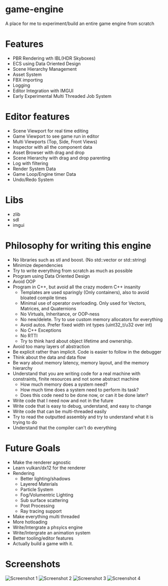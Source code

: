 # game-engine
A place for me to experiment/build an entire game engine from scratch


# Features
- PBR Rendering wth IBL(HDR Skyboxes)
- ECS using Data Oriented Design
- Scene Hierarchy Management
- Asset System
- FBX importing
- Logging
- Editor Integration with IMGUI
- Early Experimental Multi Threaded Job System


# Editor features
- Scene Viewport for real time editing
- Game Viewport to see game run in editor
- Multi Viewports (Top, Side, Front Views)
- Inspector with all the component data
- Asset Browser with drag and drop
- Scene Hierarchy with drag and drop parenting
- Log with filtering 
- Render System Data
- Game Loop/Engine timer Data
- Undo/Redo System

# Libs
- zlib
- sdl
- imgui

# Philosophy for writing this engine
- No libraries such as stl and boost. (No std::vector or std::string)
- Minimize dependencies
- Try to write everything from scratch as much as possible
- Program using Data Oriented Design
- Avoid OOP
- Program in C++, but avoid all the crazy modern C++ insanity
	- Templates are used sparingly (Only containers), also to avoid bloated compile times
	- Minimal use of operator overloading. Only used for Vectors, Matrices, and Quaternions
	- No Virtuals, Inheritance, or OOP-ness
	- No new/delete. Try to use custom memory allocators for everything
	- Avoid autos. Prefer fixed width int types (uint32_t/u32 over int)
	- No C++ Exceptions
	- No RTTI
	- Try to think hard about object lifetime and ownership.
- Avoid too many layers of abstraction
- Be explicit rather than implicit. Code is easier to follow in the debugger
- Think about the data and data flow
- Be wary about memory latency, memory layout, and the memory hierarchy
- Understand that you are writing code for a real machine with constraints, finite resources and not some abstract machine
	- How much memory does a system need?
	- How much time does a system need to perform its task?
	- Does this code need to be done now, or can it be done later?
- Write code that I need now and not in the future
- Write code that is easy to debug, understand, and easy to change
- Write code that can be multi-threaded easily
- Try to read the outputted assembly and try to understand what it is trying to do
- Understand that the compiler can't do everything


# Future Goals
- Make the renderer agnostic
- Learn vulkan/dx12 for the renderer
- Rendering
	- Better lighting/shadows
	- Layered Materials
	- Particle System
	- Fog/Volumentric Lighting
	- Sub surface scattering
	- Post Processing
	- Ray tracing support
- Make everything multi threaded
- More hotloading
- Write/Intergrate a phsyics engine 
- Write/Intergrate an animation system
- Better tooling/editor features
- Actually build a game with it.

# Screenshots
![Screenshot 1](https://raw.githubusercontent.com/tucci/game-engine/master/Screenshots/Engine_8UYXxVbiNY.png)
![Screenshot 2](https://raw.githubusercontent.com/tucci/game-engine/master/Screenshots/Engine_FDoARnnZ1M.png)
![Screenshot 3](https://raw.githubusercontent.com/tucci/game-engine/master/Screenshots/Engine_YPesTn9LkU.png)
![Screenshot 4](https://raw.githubusercontent.com/tucci/game-engine/master/Screenshots/Engine_w2hFGXEGDH.png)
